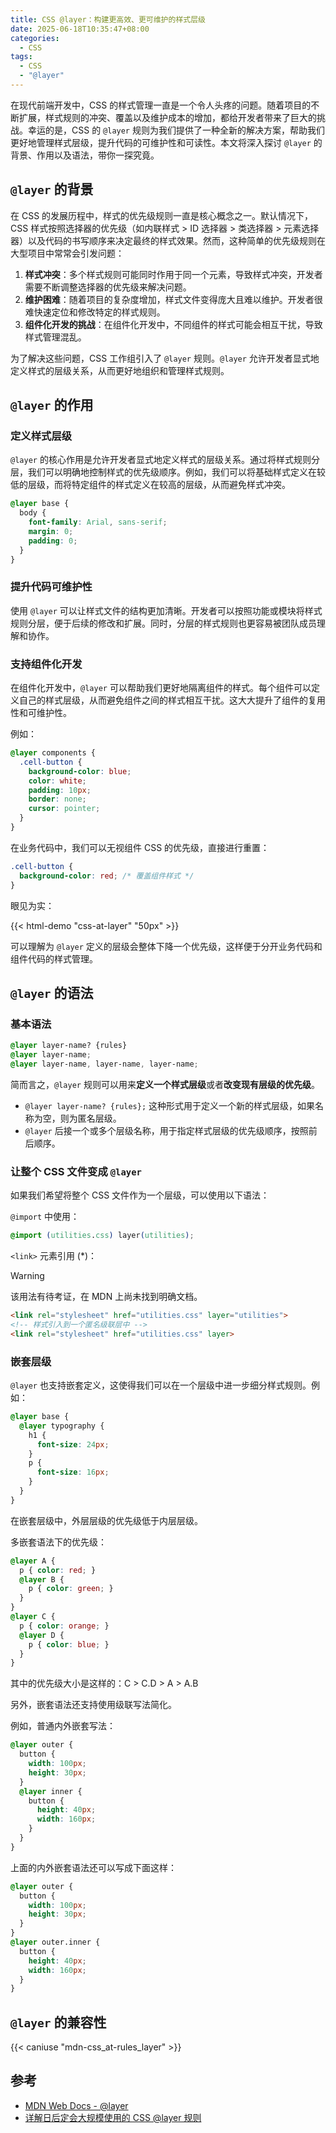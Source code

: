 ```yaml
---
title: CSS @layer：构建更高效、更可维护的样式层级
date: 2025-06-18T10:35:47+08:00
categories:
  - CSS
tags:
  - CSS
  - "@layer"
---
```


在现代前端开发中，CSS 的样式管理一直是一个令人头疼的问题。随着项目的不断扩展，样式规则的冲突、覆盖以及维护成本的增加，都给开发者带来了巨大的挑战。幸运的是，CSS 的 `@layer` 规则为我们提供了一种全新的解决方案，帮助我们更好地管理样式层级，提升代码的可维护性和可读性。本文将深入探讨 `@layer` 的背景、作用以及语法，带你一探究竟。

<!--more-->

## `@layer` 的背景

在 CSS 的发展历程中，样式的优先级规则一直是核心概念之一。默认情况下，CSS 样式按照选择器的优先级（如内联样式 > ID 选择器 > 类选择器 > 元素选择器）以及代码的书写顺序来决定最终的样式效果。然而，这种简单的优先级规则在大型项目中常常会引发问题：

1. **样式冲突**：多个样式规则可能同时作用于同一个元素，导致样式冲突，开发者需要不断调整选择器的优先级来解决问题。
2. **维护困难**：随着项目的复杂度增加，样式文件变得庞大且难以维护。开发者很难快速定位和修改特定的样式规则。
3. **组件化开发的挑战**：在组件化开发中，不同组件的样式可能会相互干扰，导致样式管理混乱。

为了解决这些问题，CSS 工作组引入了 `@layer` 规则。`@layer` 允许开发者显式地定义样式的层级关系，从而更好地组织和管理样式规则。

## `@layer` 的作用

### 定义样式层级

`@layer` 的核心作用是允许开发者显式地定义样式的层级关系。通过将样式规则分层，我们可以明确地控制样式的优先级顺序。例如，我们可以将基础样式定义在较低的层级，而将特定组件的样式定义在较高的层级，从而避免样式冲突。

```css
@layer base {
  body {
    font-family: Arial, sans-serif;
    margin: 0;
    padding: 0;
  }
}
```

### 提升代码可维护性

使用 `@layer` 可以让样式文件的结构更加清晰。开发者可以按照功能或模块将样式规则分层，便于后续的修改和扩展。同时，分层的样式规则也更容易被团队成员理解和协作。

### 支持组件化开发

在组件化开发中，`@layer` 可以帮助我们更好地隔离组件的样式。每个组件可以定义自己的样式层级，从而避免组件之间的样式相互干扰。这大大提升了组件的复用性和可维护性。

例如：

```css
@layer components {
  .cell-button {
    background-color: blue;
    color: white;
    padding: 10px;
    border: none;
    cursor: pointer;
  }
}
```

在业务代码中，我们可以无视组件 CSS 的优先级，直接进行重置：

```css
.cell-button {
  background-color: red; /* 覆盖组件样式 */
}
```

眼见为实：

{{< html-demo "css-at-layer" "50px" >}}

可以理解为 `@layer` 定义的层级会整体下降一个优先级，这样便于分开业务代码和组件代码的样式管理。

## `@layer` 的语法

### 基本语法

```css
@layer layer-name? {rules}
@layer layer-name;
@layer layer-name, layer-name, layer-name;
```

简而言之，`@layer` 规则可以用来**定义一个样式层级**或者**改变现有层级的优先级**。

- `@layer layer-name? {rules};` 这种形式用于定义一个新的样式层级，如果名称为空，则为匿名层级。
- `@layer` 后接一个或多个层级名称，用于指定样式层级的优先级顺序，按照前后顺序。

### 让整个 CSS 文件变成 `@layer`

如果我们希望将整个 CSS 文件作为一个层级，可以使用以下语法：

`@import` 中使用：

```css
@import (utilities.css) layer(utilities);
```

`<link>` 元素引用 (*)：

> [!WARNING]
> 该用法有待考证，在 MDN 上尚未找到明确文档。

```html
<link rel="stylesheet" href="utilities.css" layer="utilities">
<!-- 样式引入到一个匿名级联层中 -->
<link rel="stylesheet" href="utilities.css" layer>
```

### 嵌套层级

`@layer` 也支持嵌套定义，这使得我们可以在一个层级中进一步细分样式规则。例如：

```css
@layer base {
  @layer typography {
    h1 {
      font-size: 24px;
    }
    p {
      font-size: 16px;
    }
  }
}
```

在嵌套层级中，外层层级的优先级低于内层层级。

多嵌套语法下的优先级：

```css
@layer A {
  p { color: red; }
  @layer B {
    p { color: green; }
  }
}
@layer C {
  p { color: orange; }
  @layer D {
    p { color: blue; }
  }
}
```

其中的优先级大小是这样的：C > C.D > A > A.B

另外，嵌套语法还支持使用级联写法简化。

例如，普通内外嵌套写法：

```css
@layer outer {
  button {
    width: 100px;
    height: 30px;    
  }
  @layer inner {
    button {
      height: 40px;
      width: 160px;
    }    
  }
}
```

上面的内外嵌套语法还可以写成下面这样：

```css
@layer outer {
  button {
    width: 100px;
    height: 30px;    
  }
}
@layer outer.inner {
  button {
    height: 40px;
    width: 160px;
  }    
}
```

## `@layer` 的兼容性

{{< caniuse "mdn-css_at-rules_layer" >}}

## 参考

- [MDN Web Docs - @layer](https://developer.mozilla.org/en-US/docs/Web/CSS/@layer)
- [详解日后定会大规模使用的 CSS @layer 规则](https://www.zhangxinxu.com/wordpress/2022/05/css-layer-rule/)
